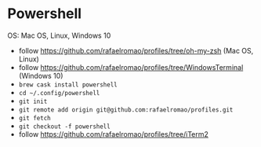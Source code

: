 # Powershell

OS: Mac OS, Linux, Windows 10

- follow https://github.com/rafaelromao/profiles/tree/oh-my-zsh (Mac OS, Linux)
- follow https://github.com/rafaelromao/profiles/tree/WindowsTerminal (Windows 10)
- `brew cask install powershell`
- `cd ~/.config/powershell`
- `git init`
- `git remote add origin git@github.com:rafaelromao/profiles.git`
- `git fetch`
- `git checkout -f powershell`
- follow https://github.com/rafaelromao/profiles/tree/iTerm2
